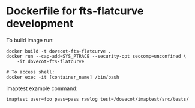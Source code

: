 # Dockerfile for fts-flatcurve development

To build image run:

```
docker build -t dovecot-fts-flatcurve .
docker run --cap-add=SYS_PTRACE --security-opt seccomp=unconfined \
	-it dovecot-fts-flatcurve

# To access shell:
docker exec -it [container_name] /bin/bash
```

imaptest example command:
```
imaptest user=foo pass=pass rawlog test=/dovecot/imaptest/src/tests/
```
